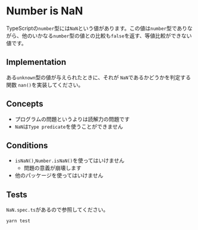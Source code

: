 # Number is NaN

TypeScriptの`number`型には`NaN`という値があります。この値は`number`型でありながら、他のいかなる`number`型の値との比較も`false`を返す、等値比較ができない値です。

## Implementation

ある`unknown`型の値が与えられたときに、それが `NaN`であるかどうかを判定する関数 `nan()`を実装してください。

## Concepts

* プログラムの問題というよりは読解力の問題です
* `NaN`は`Type predicate`を使うことができません

## Conditions

* `isNaN()`,`Number.isNaN()`を使ってはいけません
    * 問題の意義が崩壊します
* 他のパッケージを使ってはいけません

## Tests

`NaN.spec.ts`があるので参照してください。

```
yarn test
```